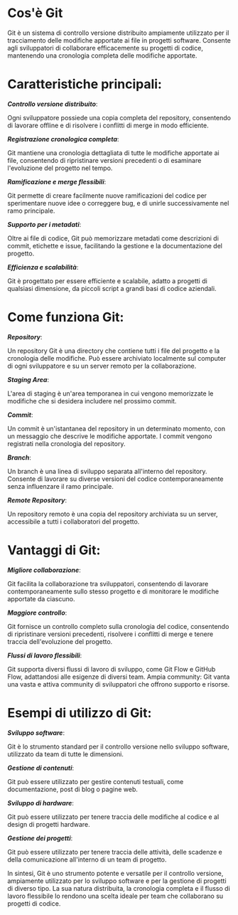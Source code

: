 # **Cos'è Git**

Git è un sistema di controllo versione distribuito ampiamente utilizzato per il tracciamento delle modifiche apportate ai file in progetti software. Consente agli sviluppatori di collaborare efficacemente su progetti di codice, mantenendo una cronologia completa delle modifiche apportate.

# **Caratteristiche principali:**

**_Controllo versione distribuito_**:

Ogni sviluppatore possiede una copia completa del repository, consentendo di lavorare offline e di risolvere i conflitti di merge in modo efficiente.

**_Registrazione cronologica completa_**:

Git mantiene una cronologia dettagliata di tutte le modifiche apportate ai file, consentendo di ripristinare versioni precedenti o di esaminare l'evoluzione del progetto nel tempo.

**_Ramificazione e merge flessibili_**:

Git permette di creare facilmente nuove ramificazioni del codice per sperimentare nuove idee o correggere bug, e di unirle successivamente nel ramo principale.

**_Supporto per i metadati_**:

Oltre ai file di codice, Git può memorizzare metadati come descrizioni di commit, etichette e issue, facilitando la gestione e la documentazione del progetto.

**_Efficienza e scalabilità_**:

Git è progettato per essere efficiente e scalabile, adatto a progetti di qualsiasi dimensione, da piccoli script a grandi basi di codice aziendali.

# **Come funziona Git:**

**_Repository_**:

Un repository Git è una directory che contiene tutti i file del progetto e la cronologia delle modifiche. Può essere archiviato localmente sul computer di ogni sviluppatore e su un server remoto per la collaborazione.

**_Staging Area_**:

L'area di staging è un'area temporanea in cui vengono memorizzate le modifiche che si desidera includere nel prossimo commit.

**_Commit_**:

Un commit è un'istantanea del repository in un determinato momento, con un messaggio che descrive le modifiche apportate. I commit vengono registrati nella cronologia del repository.

**_Branch_**:

Un branch è una linea di sviluppo separata all'interno del repository. Consente di lavorare su diverse versioni del codice contemporaneamente senza influenzare il ramo principale.

**_Remote Repository_**:

Un repository remoto è una copia del repository archiviata su un server, accessibile a tutti i collaboratori del progetto.

# **Vantaggi di Git:**

**_Migliore collaborazione_**:

Git facilita la collaborazione tra sviluppatori, consentendo di lavorare contemporaneamente sullo stesso progetto e di monitorare le modifiche apportate da ciascuno.

**_Maggiore controllo_**:

Git fornisce un controllo completo sulla cronologia del codice, consentendo di ripristinare versioni precedenti, risolvere i conflitti di merge e tenere traccia dell'evoluzione del progetto.

**_Flussi di lavoro flessibili_**:

Git supporta diversi flussi di lavoro di sviluppo, come Git Flow e GitHub Flow, adattandosi alle esigenze di diversi team.
Ampia community: Git vanta una vasta e attiva community di sviluppatori che offrono supporto e risorse.

# **Esempi di utilizzo di Git:**

**_Sviluppo software_**:

Git è lo strumento standard per il controllo versione nello sviluppo software, utilizzato da team di tutte le dimensioni.

**_Gestione di contenuti_**:

Git può essere utilizzato per gestire contenuti testuali, come documentazione, post di blog o pagine web.

**_Sviluppo di hardware_**:

Git può essere utilizzato per tenere traccia delle modifiche al codice e al design di progetti hardware.

**_Gestione dei progetti_**:

Git può essere utilizzato per tenere traccia delle attività, delle scadenze e della comunicazione all'interno di un team di progetto.

In sintesi, Git è uno strumento potente e versatile per il controllo versione, ampiamente utilizzato per lo sviluppo software e per la gestione di progetti di diverso tipo. La sua natura distribuita, la cronologia completa e il flusso di lavoro flessibile lo rendono una scelta ideale per team che collaborano su progetti di codice.
